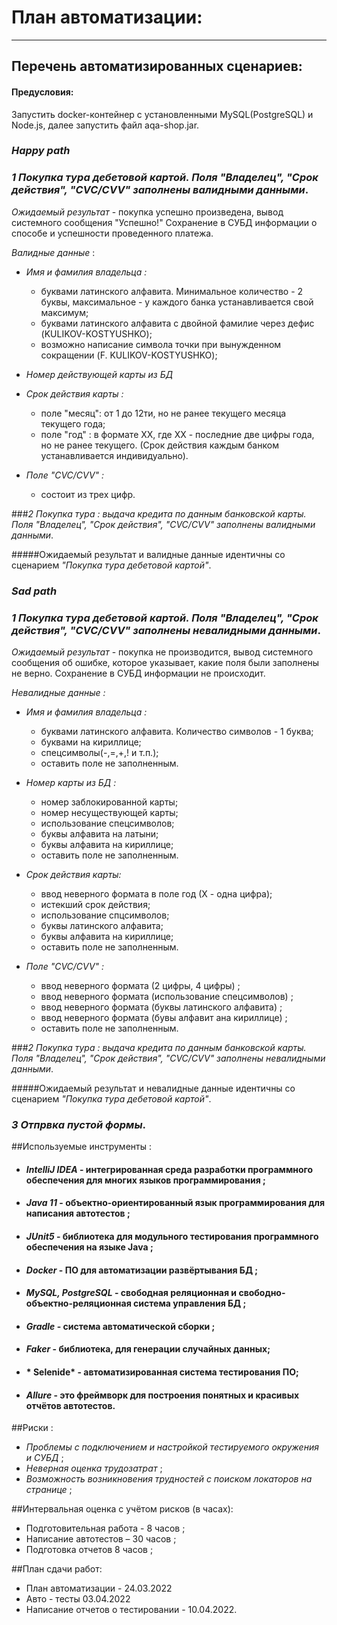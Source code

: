    # План автоматизации:
____________________________________________________________________________________________

## Перечень автоматизированных сценариев:

#### Предусловия:
Запустить docker-контейнер с установленными MySQL(PostgreSQL) и Node.js, далее запустить файл aqa-shop.jar.


### *Happy path* 

### *1 Покупка тура  дебетовой картой. Поля "Владелец", "Срок действия", "CVC/CVV" заполнены валидными данными*.
*Ожидаемый результат* - покупка успешно произведена, вывод системного сообщения "Успешно!" Сохранение в СУБД информации о способе и успешности проведенного платежа.

*Валидные данные* :
* *Имя и фамилия владельца :*

  - буквами латинского алфавита. Минимальное количество - 2 буквы, максимальное - у каждого банка устанавливается свой максимум;
  - буквами латинского алфавита с двойной фамилие через дефис (KULIKOV-KOSTYUSHKO);
  - возможно написание символа точки при вынужденном сокращении (F. KULIKOV-KOSTYUSHKO);

  
* *Номер действующей карты из БД*


* *Срок действия карты :*

   - поле "месяц": от 1 до 12ти, но не ранее текущего месяца текущего года;
   - поле "год" : в формате XX, где XX - последние две цифры года, но не ранее текущего. (Срок действия каждым банком устанавливается индивидуально).
 


* *Поле "CVC/CVV" :*
   
   - состоит из трех цифр.
 
   
###*2 Покупка тура : выдача кредита по данным банковской карты. Поля "Владелец", "Срок действия", "CVC/CVV" заполнены валидными данными*. 

#####Ожидаемый результат и валидные данные идентичны со сценарием *"Покупка тура дебетовой картой"*. 


### *Sad path*

### *1 Покупка тура  дебетовой картой. Поля "Владелец", "Срок действия", "CVC/CVV" заполнены невалидными данными*.

*Ожидаемый результат* - покупка не производится, вывод системного сообщения об ошибке, которое указывает, какие поля были заполнены не верно. Сохранение в СУБД информации не происходит.

*Невалидные данные :*
* *Имя и фамилия владельца :*

  - буквами латинского алфавита. Количество символов - 1 буква;
  - буквами на кириллице;
  - спецсимволы(-,=,+,! и т.п.);
  - оставить поле не заполненным.

  
* *Номер карты из БД :*

  - номер заблокированной карты;
  - номер несуществующей карты;
  - использование спецсимволов;
  - буквы алфавита на латыни;
  - буквы алфавита на кириллице;
  - оставить поле не заполненным.


* *Срок действия карты:*

  - ввод неверного формата в поле год (Х - одна цифра);
  - истекший срок действия;
  - использование спцсимволов;
  - буквы латинского алфавита;
  - буквы алфавита на кириллице;
  - оставить поле не заполненным.


* *Поле "CVC/CVV" :*

  - ввод неверного формата (2 цифры, 4 цифры) ;
  - ввод неверного формата (использование спецсимволов) ;
  - ввод неверного формата (буквы латинского алфавита) ;
  - ввод неверного формата (бувы алфавит ана кириллице) ;
  - оставить поле не заполненным.

###*2 Покупка тура : выдача кредита по данным банковской карты. Поля "Владелец", "Срок действия", "CVC/CVV" заполнены невалидными данными*.

#####Ожидаемый результат и невалидные данные идентичны со сценарием *"Покупка тура дебетовой картой"*.



### *3 Отпрвка пустой формы*.




##Используемые инструменты :
* #### *IntelliJ IDEA* - интегрированная среда разработки программного обеспечения для многих языков программирования ;
* #### *Java 11* - объектно-ориентированный язык программирования для написания автотестов ;
* #### *JUnit5* - библиотека для модульного тестирования программного обеспечения на языке Java ;
* #### *Docker* - ПО для автоматизации развёртывания БД ;
* #### *MySQL, PostgreSQL* - свободная реляционная и свободно-объектно-реляционная система управления БД ;
* #### *Gradle* - система автоматической сборки ;
* #### *Faker* - библиотека, для генерации  случайных данных;
* #### * Selenide* - автоматизированная система тестирования ПО;
* #### *Allure* - это фреймворк для построения понятных и красивых отчётов автотестов.



##Риски :

* *Проблемы с подключением и настройкой тестируемого окружения и СУБД* ;
* *Неверная оценка трудозатрат* ;
* *Возможность возникновения трудностей с поиском локаторов на странице* ;


##Интервальная оценка с учётом рисков (в часах):

* Подготовительная работа - 8 часов ;
* Написание автотестов – 30 часов ;
* Подготовка отчетов 8 часов ;


##План сдачи работ:

* План автоматизации - 24.03.2022
* Авто - тесты 03.04.2022
* Написание отчетов о тестировании - 10.04.2022.








